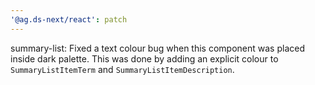 ```yaml
---
'@ag.ds-next/react': patch
---
```


summary-list: Fixed a text colour bug when this component was placed inside dark palette. This was done by adding an explicit colour to `SummaryListItemTerm` and `SummaryListItemDescription`.
